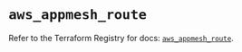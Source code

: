 # `aws_appmesh_route`

Refer to the Terraform Registry for docs: [`aws_appmesh_route`](https://registry.terraform.io/providers/hashicorp/aws/6.8.0/docs/resources/appmesh_route).
